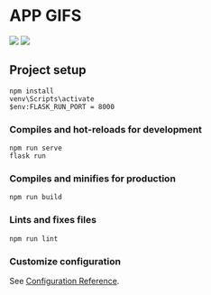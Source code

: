 # APP GIFS
![](https://media.giphy.com/media/0yfs9DRhafrCrBGBRu/giphy.gif)
![](https://media.giphy.com/media/KYVOSFCV9yo4mKnGXi/giphy.gif)
## Project setup
```
npm install
venv\Scripts\activate
$env:FLASK_RUN_PORT = 8000

```

### Compiles and hot-reloads for development
```
npm run serve
flask run
```

### Compiles and minifies for production
```
npm run build
```

### Lints and fixes files
```
npm run lint
```

### Customize configuration
See [Configuration Reference](https://cli.vuejs.org/config/).
